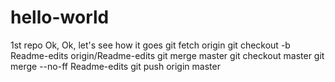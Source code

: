 # hello-world
1st repo
Ok, Ok, let's see how it goes
git fetch origin
git checkout -b Readme-edits origin/Readme-edits
git merge master
git checkout master
git merge --no-ff Readme-edits
git push origin master
